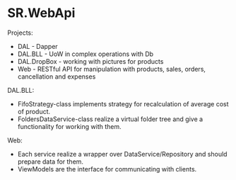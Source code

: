 # SR.WebApi

Projects:
  - DAL - Dapper
  - DAL.BLL - UoW in complex operations with Db
  - DAL.DropBox - working with pictures for products
  - Web - RESTful API for manipulation with products, sales, orders, cancellation and expenses

DAL.BLL:
  - FifoStrategy-class implements strategy for recalculation of average cost of product.
  - FoldersDataService-class realize a virtual folder tree and give a functionality for working with them.

Web:
  - Each service realize a wrapper over DataService/Repository and should prepare data for them.
  - ViewModels are the interface for communicating with clients.
